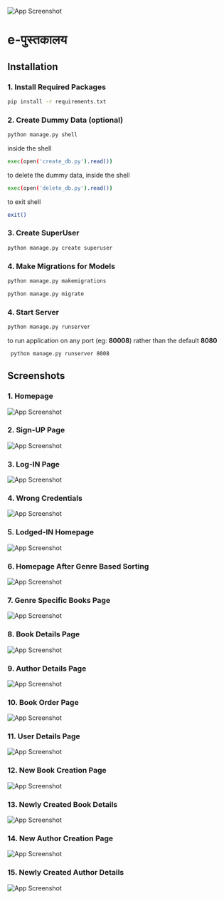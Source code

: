 ![App Screenshot](https://github.com/soorajks2002/Library-Management-System-DJANGO/blob/master/screenshots/banner.png?raw=true)

# **e-पुस्तकालय**
## Installation

### 1. Install Required Packages

  ```bash
  pip install -r requirements.txt
  ```
    
### 2. Create Dummy Data (optional)

  ```bash
  python manage.py shell
  ```

   inside the shell
  ```bash
  exec(open('create_db.py').read())      
  ```

  to delete the dummy data, inside the shell
  ```bash
  exec(open('delete_db.py').read())      
  ```

  to exit shell
  ```bash
  exit()
  ```

### 3. Create SuperUser

  ```bash
  python manage.py create superuser
  ```

### 4. Make Migrations for Models

  ```bash
  python manage.py makemigrations
  
  python manage.py migrate
  ```

### 4. Start Server

  ```bash
  python manage.py runserver
  ```

 to run application on any port (eg: **80008**) rather than the default **8080**
 ```bash
  python manage.py runserver 8008
  ```
## Screenshots

### 1. Homepage
![App Screenshot](https://github.com/soorajks2002/Library-Management-System-DJANGO/blob/master/screenshots/homepage.png?raw=true)

### 2. Sign-UP Page
![App Screenshot](https://github.com/soorajks2002/Library-Management-System-DJANGO/blob/master/screenshots/sign-up.png?raw=true)

### 3. Log-IN Page
![App Screenshot](https://github.com/soorajks2002/Library-Management-System-DJANGO/blob/master/screenshots/login.png?raw=true)

### 4. Wrong Credentials
![App Screenshot](https://github.com/soorajks2002/Library-Management-System-DJANGO/blob/master/screenshots/wrong-credentials.png?raw=true)

### 5. Lodged-IN Homepage
![App Screenshot](https://github.com/soorajks2002/Library-Management-System-DJANGO/blob/master/screenshots/lodgedin-page.png?raw=true)

### 6. Homepage After Genre Based Sorting
![App Screenshot](https://github.com/soorajks2002/Library-Management-System-DJANGO/blob/master/screenshots/homepage-genre.png?raw=true)

### 7. Genre Specific Books Page
![App Screenshot](https://github.com/soorajks2002/Library-Management-System-DJANGO/blob/master/screenshots/genre.png?raw=true)

### 8. Book Details Page
![App Screenshot](https://github.com/soorajks2002/Library-Management-System-DJANGO/blob/master/screenshots/book-details.png?raw=true)

### 9. Author Details Page
![App Screenshot](https://github.com/soorajks2002/Library-Management-System-DJANGO/blob/master/screenshots/author-details.png?raw=true)

### 10. Book Order Page
![App Screenshot](https://github.com/soorajks2002/Library-Management-System-DJANGO/blob/master/screenshots/order-page.png?raw=true)

### 11. User Details Page
![App Screenshot](https://github.com/soorajks2002/Library-Management-System-DJANGO/blob/master/screenshots/user-page.png?raw=true)

### 12. New Book Creation Page
![App Screenshot](https://github.com/soorajks2002/Library-Management-System-DJANGO/blob/master/screenshots/new-book.png?raw=true)

### 13. Newly Created Book Details
![App Screenshot](https://github.com/soorajks2002/Library-Management-System-DJANGO/blob/master/screenshots/new-book-page.png?raw=true)

### 14. New Author Creation Page
![App Screenshot](https://github.com/soorajks2002/Library-Management-System-DJANGO/blob/master/screenshots/new-author.png?raw=true)

### 15. Newly Created Author Details
![App Screenshot](https://github.com/soorajks2002/Library-Management-System-DJANGO/blob/master/screenshots/new-author-page.png?raw=true)
